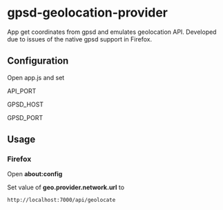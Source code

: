 # gpsd-geolocation-provider

App get coordinates from gpsd and emulates geolocation API. Developed due to issues of the native gpsd support in Firefox.


## Configuration

Open app.js and set

API_PORT

GPSD_HOST

GPSD_PORT

## Usage

### Firefox

Open __about:config__

Set value of __geo.provider.network.url__ to

```
http://localhost:7000/api/geolocate
```

